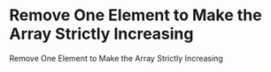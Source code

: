 # Remove One Element to Make the Array Strictly Increasing
 Remove One Element to Make the Array Strictly Increasing
